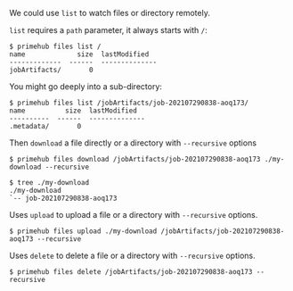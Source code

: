 We could use `list` to watch files or directory remotely.

`list` requires a `path` parameter, it always starts with `/`:

```
$ primehub files list /
name             size  lastModified
-------------  ------  --------------
jobArtifacts/       0
```

You might go deeply into a sub-directory:

```
$ primehub files list /jobArtifacts/job-202107290838-aoq173/
name          size  lastModified
----------  ------  --------------
.metadata/       0
```

Then `download` a file directly or a directory with `--recursive` options

```
$ primehub files download /jobArtifacts/job-202107290838-aoq173 ./my-download --recursive
```

```
$ tree ./my-download
./my-download
`-- job-202107290838-aoq173
```

Uses `upload` to upload a file or a directory with `--recursive` options.

```
$ primehub files upload ./my-download /jobArtifacts/job-202107290838-aoq173 --recursive
```

Uses `delete` to delete a file or a directory with `--recursive` options.

```
$ primehub files delete /jobArtifacts/job-202107290838-aoq173 --recursive
```
